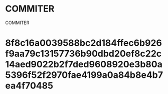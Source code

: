 # COMMITER
COMMITER






# 8f8c16a0039588bc2d184ffec6b926f9aa79c13157736b90dbd20ef8c22c14aed9022b2f7ded9608920e3b80a5396f52f2970fae4199a0a84b8e4b7ea4f70485
